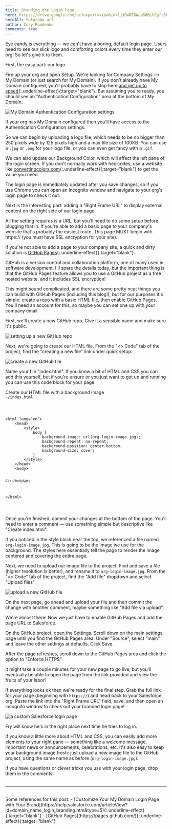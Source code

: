```yaml
---
title: Branding the Login Page
hero: https://drive.google.com/uc?export=view&id=1j1OwREGWapS0BihZgf-B6EYkAczqGk_A
heroAlt: Futurama art
author: Cory Romdenne
comments: true
---
```


Eye candy is everything — we can't have a boring, default login page. Users
need to see our slick logo and comforting colors every time they enter our org!
So let's give it to them. <!-- end_excerpt -->

First, the easy part: our logo.

Fire up your org and open Setup. We're looking for Company Settings --> My 
Domain (or just search for My Domain). If you don't already have My Domain
configured, you'll probably have to stop here [and get up to speed](https://help.salesforce.com/articleView?id=domain_name_overview.htm&type=5){:.underline-effect}{:target="blank"}.
But assuming you're ready, you should see an "Authentication Configuration"
area at the bottom of My Domain.

<div class="caption-img">
    <img class="img-fluid lazy"
         src="/images/placeholder.png"
         data-src="https://drive.google.com/uc?id=1xYOQgdHDknp-ISS0ZlSE81CdRbh1P8H0"
         alt="My Domain Authentication Configuration settings">
    <div class="caption">
        <p>
            If your org has My Domain configured then you'll have access to the
            Authentication Configuration settings.
        </p>
    </div><!-- /.caption -->
</div><!-- /.caption-img -->

So we can begin by uploading a logo file, which needs to be no bigger than
250 pixels wide by 125 pixels high and a max file size of 100KB. You can use
a `.jpg` or `.png` for your logo file, or you can even get fancy with a `.gif`.

We can also update our Background Color, which will affect the left pane of the
login screen. If you don't normally work with hex codes, use a website like
[convertingcolors.com](https://convertingcolors.com/){:.underline-effect}{:target="blank"}
to get the value you need.

The login page is immediately updated after you save changes, so if you use
Chrome you can open an incognito window and navigate to your org's login page
to check it out.

Next is the interesting part: adding a "Right Frame URL" to display external
content on the right side of our login page.

All the setting requires is a URL, but you'll need to do some setup before
plugging that in. If you're able to add a basic page to your company's website
that's probably the easiest route. This page MUST begin with https:// (you must
have SSL encryption for your site).

If you're not able to add a page to your company site, a quick and dirty
solution is [GitHub Pages](https://pages.github.com/){:.underline-effect}{:target="blank"}.

GitHub is a version control and collaboration platform, one of many used
in software development. I'll spare the details today, but the important thing
is that the GitHub Pages feature allows you to use a GitHub project as a free 
hosted website, and it includes SSL encryption!

This might sound complicated, and there are some pretty neat things you can
build with GitHub Pages (including this blog!), but for our purposes it's
simple: create a repo with a basic HTML file, then enable GitHub Pages. You'll
need an account for this, so maybe you can set one up with your company email.

First, we'll create a new GitHub repo. Give it a sensible name and make sure
it's public.

<div class="caption-img">
    <img class="img-fluid lazy"
        src="/images/placeholder.png"
        data-src="https://drive.google.com/uc?id=1KR14l4BgbjCLok6eOUiG-LIhPFDcM0s2"
        alt="setting up a new GitHub repo">
</div><!-- /.caption-img -->

Next, we're going to create our HTML file. From the "<> Code" tab of the
project, find the "creating a new file" link under quick setup.

<div class="caption-img">
    <img class="img-fluid lazy"
        src="/images/placeholder.png"
        data-src="https://drive.google.com/uc?id=1fZXBDuDDrNCAm_Wwh-FuHSI4szWvuu4k"
        alt="create a new GitHub file">
</div><!-- /.caption-img -->

Name your file "index.html". If you know a bit of HTML and CSS you can add
this yourself, but if you're unsure or you just want to get up and running
you can use this code block for your page.

<div class="code-block">
    <div class="header">
        Create our HTML file with a background image<br>
        <code>~/index.html</code>
    </div><!-- /.header -->
    <div class="code">
        <code>
            <pre>
<!DOCTYPE html>
&lt;html lang="en"&gt;
    &lt;head&gt;
        &lt;style&gt;
            body {
                background-image: url(org-login-image.jpg);
                background-repeat: no-repeat;
                background-position: center-bottom;
                background-size: cover;
            }
        &lt;/style&gt;
    &lt;/head&gt;
    &lt;body&gt;
    
    &lt;/body&gt;
&lt;/html&gt;
            </pre>
        </code>
    </div><!-- /.code -->
</div><!-- /.code-block -->

Once you're finished, commit your changes at the bottom of the page. You'll
need to enter a comment — use something simple but descriptive like "Create 
index.html".

If you noticed in the style block near the top, we referenced a file named
`org-login-image.jpg`. This is going to be the image we use for the background.
The styles here essentially tell the page to render the image centered and 
covering the entire page.

Next, we need to upload our image file to the project. Find and save a file 
(higher resolution is better), and rename it to `org-login-image.jpg`. From 
the "<> Code" tab of the project, find the "Add file" dropdown and select
"Upload files".

<div class="caption-img">
    <img class="img-fluid lazy"
        src="/images/placeholder.png"
        data-src="https://drive.google.com/uc?id=1Ccyfx-dmB6KUP8CyScVbY4xt6Lm1nZ1M"
        alt="upload a new GitHub file">
</div><!-- /.caption-img -->

On the next page, go ahead and upload your file and then commit the change
with another comment, maybe something like "Add file via upload".

We're almost there! Now we just have to enable GitHub Pages and add the page
URL to Salesforce.

On the GitHub project, open the Settings. Scroll down on the main settings page
until you find the GitHub Pages area. Under "Source", select "main" and leave
the other settings at defaults. Click Save.

After the page refreshes, scroll down to the GitHub Pages area and click the
option to "Enforce HTTPS".

It might take a couple minutes for your new page to go live, but you'll
eventually be able to open the page from the link provided and view the fruits
of your labor!

If everything looks ok then we're ready for the final step. Grab the full link
for your page (beginning with `https://`) and head back to your Salesforce org.
Paste the link into the "Right Frame URL" field, save, and then open an 
incognito window to check out your branded login page!

<div class="caption-img">
    <img class="img-fluid lazy"
        src="/images/placeholder.png"
        data-src="https://drive.google.com/uc?id=1RIiUqXh1gfU4iLvazpXEqq2f58BewX_V"
        alt="a custom Salesforce login page">
    <div class="caption">
        <p>
            Fry will know he's in the right place next time he tries to log in.
        </p>
    </div><!-- /.caption -->
</div><!-- /.caption-img -->

If you know a little more about HTML and CSS, you can easily add more elements
to your right pane — something like a welcome message, important news 
or announcements, celebrations, etc. It's also easy to keep your background 
image fresh: just upload a new image file to the GitHub project, using the 
same name as before (`org-login-image.jpg`).

If you have questions or clever tricks you use with your login page, drop them
in the comments!
<br><br>

---

<br>
Some references for this post:
- [Customize Your My Domain Login Page with Your Brand](https://help.salesforce.com/articleView?id=domain_name_login_branding.htm&type=5){:.underline-effect}{:target="blank"}
- [GitHub Pages](https://pages.github.com/){:.underline-effect}{:target="blank"}
    